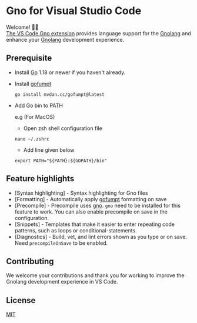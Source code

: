 # Gno for Visual Studio Code

Welcome! 👋🏻<br/>
[The VS Code Gno extension]()
provides language support for the [Gnolang](https://github.com/gnolang/gno) and enhance your [Gnolang](https://github.com/gnolang/gno) development experience.

## Prerequisite

- Install [Go](https://golang.org) 1.18 or newer if you haven't already.

- Install [gofumpt](https://github.com/mvdan/gofumpt)

    ```
    go install mvdan.cc/gofumpt@latest
    ```

- Add Go bin to PATH

   e.g (For MacOS)

   - Open zsh shell configuration file
   ```
   nano ~/.zshrc
   ```
   - Add line given below
   ```
   export PATH="${PATH}:${GOPATH}/bin"
   ```

## Feature highlights

* [Syntax highlighting] - Syntax highlighting for Gno files
* [Formatting] - Automatically apply [gofumpt](https://github.com/mvdan/gofumpt) formatting on save
* [Precompile] - Precompile uses [gno](https://github.com/gnolhttps://github.com/gnolang/gno/tree/master/gnovm/cmd/gno). `gno` need to be installed for this feature to work. You can also enable precompile on save in the configuration. 
* [Snippets] - Templates that make it easier to enter repeating code patterns, such as loops or conditional-statements.
* [Diagnostics] -  Build, vet, and lint errors shown as you type or on save. Need `precompileOnSave` to be enabled.

## Contributing

We welcome your contributions and thank you for working to improve the Gnolang
development experience in VS Code.

## License

[MIT](LICENSE)
